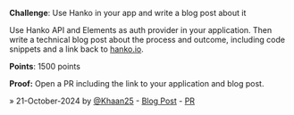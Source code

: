 **Challenge**: Use Hanko in your app and write a blog post about it

Use Hanko API and Elements as auth provider in your application. Then write a technical blog post about the process and outcome, including code snippets and a link back to [hanko.io](https://hanko.io).

**Points**: 1500 points

**Proof:** Open a PR including the link to your application and blog post.


» 21-October-2024 by [@Khaan25](https://github.com/Khaan25) - [Blog Post](https://medium.com/@ziaurzai/shipping-a-nextjs-app-in-1day-with-hanko-auth-elements-task-tracker-4b8c7040bb6e) - [PR](https://github.com/teamhanko/hanko/pull/1844)
